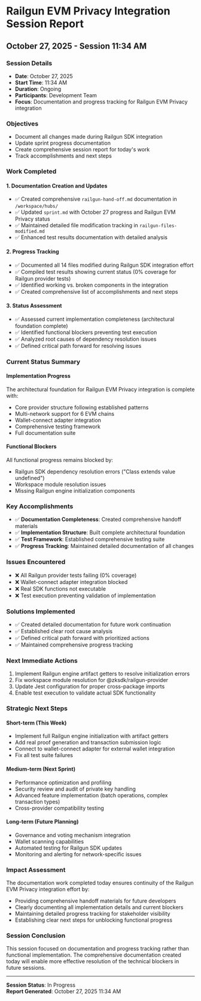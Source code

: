 # Railgun EVM Privacy Integration Session Report
## October 27, 2025 - Session 11:34 AM

### Session Details
- **Date**: October 27, 2025
- **Start Time**: 11:34 AM
- **Duration**: Ongoing
- **Participants**: Development Team
- **Focus**: Documentation and progress tracking for Railgun EVM Privacy integration

### Objectives
- Document all changes made during Railgun SDK integration
- Update sprint progress documentation
- Create comprehensive session report for today's work
- Track accomplishments and next steps

### Work Completed

#### 1. Documentation Creation and Updates
- ✅ Created comprehensive `railgun-hand-off.md` documentation in `/workspace/hubs/`
- ✅ Updated `sprint.md` with October 27 progress and Railgun EVM Privacy status
- ✅ Maintained detailed file modification tracking in `railgun-files-modified.md`
- ✅ Enhanced test results documentation with detailed analysis

#### 2. Progress Tracking
- ✅ Documented all 14 files modified during Railgun SDK integration effort
- ✅ Compiled test results showing current status (0% coverage for Railgun provider tests)
- ✅ Identified working vs. broken components in the integration
- ✅ Created comprehensive list of accomplishments and next steps

#### 3. Status Assessment
- ✅ Assessed current implementation completeness (architectural foundation complete)
- ✅ Identified functional blockers preventing test execution
- ✅ Analyzed root causes of dependency resolution issues
- ✅ Defined critical path forward for resolving issues

### Current Status Summary

#### Implementation Progress
The architectural foundation for Railgun EVM Privacy integration is complete with:
- Core provider structure following established patterns
- Multi-network support for 6 EVM chains
- Wallet-connect adapter integration
- Comprehensive testing framework
- Full documentation suite

#### Functional Blockers
All functional progress remains blocked by:
- Railgun SDK dependency resolution errors ("Class extends value undefined")
- Workspace module resolution issues
- Missing Railgun engine initialization components

### Key Accomplishments
- ✅ **Documentation Completeness**: Created comprehensive handoff materials
- ✅ **Implementation Structure**: Built complete architectural foundation
- ✅ **Test Framework**: Established comprehensive testing suite
- ✅ **Progress Tracking**: Maintained detailed documentation of all changes

### Issues Encountered
- ❌ All Railgun provider tests failing (0% coverage)
- ❌ Wallet-connect adapter integration blocked
- ❌ Real SDK functions not executable
- ❌ Test execution preventing validation of implementation

### Solutions Implemented
- ✅ Created detailed documentation for future work continuation
- ✅ Established clear root cause analysis
- ✅ Defined critical path forward with prioritized actions
- ✅ Maintained comprehensive progress tracking

### Next Immediate Actions
1. Implement Railgun engine artifact getters to resolve initialization errors
2. Fix workspace module resolution for @zksdk/railgun-provider
3. Update Jest configuration for proper cross-package imports
4. Enable test execution to validate actual SDK functionality

### Strategic Next Steps

#### Short-term (This Week)
- Implement full Railgun engine initialization with artifact getters
- Add real proof generation and transaction submission logic
- Connect to wallet-connect adapter for external wallet integration
- Fix all test suite failures

#### Medium-term (Next Sprint)
- Performance optimization and profiling
- Security review and audit of private key handling
- Advanced feature implementation (batch operations, complex transaction types)
- Cross-provider compatibility testing

#### Long-term (Future Planning)
- Governance and voting mechanism integration
- Wallet scanning capabilities
- Automated testing for Railgun SDK updates
- Monitoring and alerting for network-specific issues

### Impact Assessment
The documentation work completed today ensures continuity of the Railgun EVM Privacy integration effort by:
- Providing comprehensive handoff materials for future developers
- Clearly documenting all implementation details and current blockers
- Maintaining detailed progress tracking for stakeholder visibility
- Establishing clear next steps for unblocking functional progress

### Session Conclusion
This session focused on documentation and progress tracking rather than functional implementation. The comprehensive documentation created today will enable more effective resolution of the technical blockers in future sessions.

---
**Session Status**: In Progress  
**Report Generated**: October 27, 2025 11:34 AM
